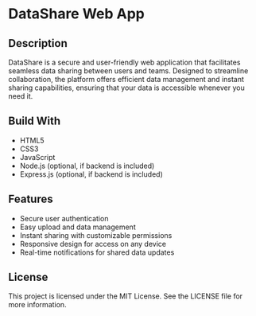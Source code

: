 # DataShare Web App

## Description
DataShare is a secure and user-friendly web application that facilitates seamless data sharing between users and teams. Designed to streamline collaboration, the platform offers efficient data management and instant sharing capabilities, ensuring that your data is accessible whenever you need it.

## Build With
- HTML5
- CSS3
- JavaScript
- Node.js (optional, if backend is included)
- Express.js (optional, if backend is included)

## Features
- Secure user authentication
- Easy upload and data management
- Instant sharing with customizable permissions
- Responsive design for access on any device
- Real-time notifications for shared data updates

## License
This project is licensed under the MIT License. See the LICENSE file for more information.